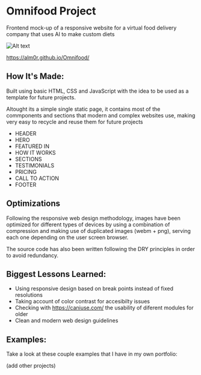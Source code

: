 # Omnifood Project

Frontend mock-up of a responsive website for a virtual food delivery company that uses AI to make custom diets

![Alt text](https://i.imgur.com/eNrILif.png)

https://alm0r.github.io/Omnifood/

## How It's Made:

Built using basic HTML, CSS and JavaScript with the idea to be used as a template for future projects.

Altought its a simple single static page, it contains most of the commponents and sections that modern and complex websites use, making very easy to recycle and reuse them for future projects

- HEADER
- HERO
- FEATURED IN
- HOW IT WORKS
- SECTIONS
- TESTIMONIALS
- PRICING
- CALL TO ACTION
- FOOTER

## Optimizations

Following the responsive web design methodology, images have been optimized for different types of devices by using a combination of compression and making use of duplicated images (webm + png), serving each one depending on the user screen browser.

The source code has also been written following the DRY principles in order to avoid redundancy.

## Biggest Lessons Learned:

- Using responsive design based on break points instead of fixed resolutions
- Taking account of color contrast for accesibilty issues
- Checking with https://caniuse.com/ the usability of diferent modules for older
- Clean and modern web design guidelines

## Examples:

Take a look at these couple examples that I have in my own portfolio:

(add other projects)
